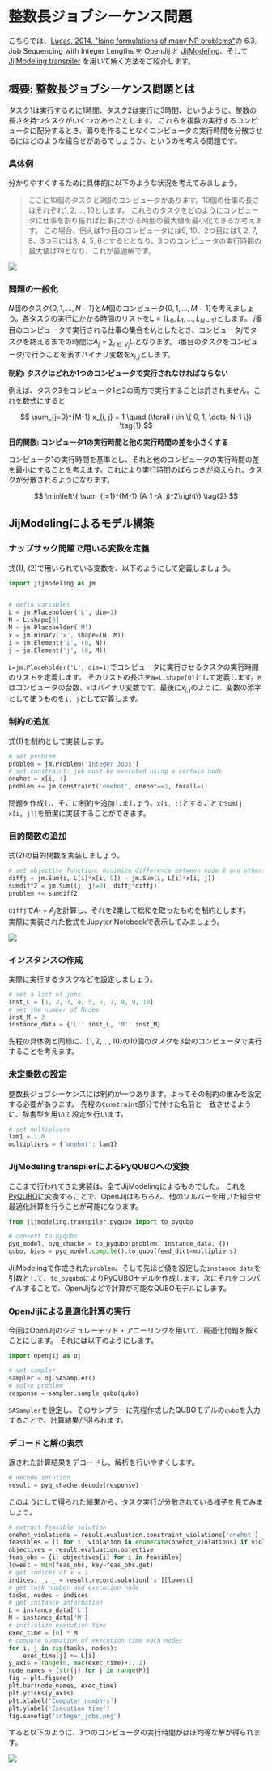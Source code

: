 # 整数長ジョブシーケンス問題

こちらでは、[Lucas, 2014, "Ising formulations of many NP problems"](https://doi.org/10.3389/fphy.2014.00005)の 6.3. Job Sequencing with Integer Lengths を OpenJij と [JijModeling](https://www.ref.documentation.jijzept.com/jijmodeling/)、そして[JijModeling transpiler](https://www.ref.documentation.jijzept.com/jijmodeling-transpiler/) を用いて解く方法をご紹介します。

## 概要: 整数長ジョブシーケンス問題とは

タスク1は実行するのに1時間、タスク2は実行に3時間、というように、整数の長さを持つタスクがいくつかあったとします。
これらを複数の実行するコンピュータに配分するとき、偏りを作ることなくコンピュータの実行時間を分散させるにはどのような組合せがあるでしょうか、というのを考える問題です。

### 具体例

分かりやすくするために具体的に以下のような状況を考えてみましょう。 

> ここに10個のタスクと3個のコンピュータがあります。10個の仕事の長さはそれぞれ$1, 2, \dots, 10$とします。
> これらのタスクをどのようにコンピュータに仕事を割り振れば仕事にかかる時間の最大値を最小化できるか考えます。
> この場合、例えば1つ目のコンピュータには9, 10、2つ目には1, 2, 7, 8、3つ目には3, 4, 5, 6とするととなり、3つのコンピュータの実行時間の最大値は19となり、これが最適解です。

![](../../assets/integer_jobs_01.png)

### 問題の一般化

$N$個のタスク$\{0, 1, \dots, N-1\}$と$M$個のコンピュータ$\{0, 1, \dots, M-1\}$を考えましょう。各タスクの実行にかかる時間のリストを$\bm{L} = \{L_0, L_1, \dots, L_{N-1}\}$とします。
$j$番目のコンピュータで実行される仕事の集合を$V_j$としたとき、コンピュータ$j$でタスクを終えるまでの時間は$A_j = \sum_{i \in V_j} L_i$となります。
$i$番目のタスクをコンピュータ$j$で行うことを表すバイナリ変数を$x_{i, j}$とします。

**制約: タスクはどれか1つのコンピュータで実行されなければならない**

例えば、タスク3をコンピュータ1と2の両方で実行することは許されません。これを数式にすると

$$
\sum_{j=0}^{M-1} x_{i, j} = 1 \quad (\forall i \in \{ 0, 1, \dots, N-1 \}) \tag{1}
$$

**目的関数: コンピュータ1の実行時間と他の実行時間の差を小さくする**

コンピュータ1の実行時間を基準とし、それと他のコンピュータの実行時間の差を最小にすることを考えます。これにより実行時間のばらつきが抑えられ、タスクが分散されるようになります。

$$
\min\left\{ \sum_{j=1}^{M-1} (A_1 -A_j)^2\right\} \tag{2}
$$

## JijModelingによるモデル構築

### ナップサック問題で用いる変数を定義

式(1), (2)で用いられている変数を、以下のようにして定義しましょう。

```python
import jijmodeling as jm


# defin variables
L = jm.Placeholder('L', dim=1)
N = L.shape[0]
M = jm.Placeholder('M')
x = jm.Binary('x', shape=(N, M))
i = jm.Element('i', (0, N))
j = jm.Element('j', (0, M))
```

`L=jm.Placeholder('L', dim=1)`でコンピュータに実行させるタスクの実行時間のリストを定義します。
そのリストの長さを`N=L.shape[0]`として定義します。`M`はコンピュータの台数、`x`はバイナリ変数です。最後に$x_{i, j}$のように、変数の添字として使うものを`i, j`として定義します。

### 制約の追加

式(1)を制約として実装します。

```python
# set problem
problem = jm.Problem('Integer Jobs')
# set constraint: job must be executed using a certain node
onehot = x[i, :]
problem += jm.Constraint('onehot', onehot==1, forall=i)
```

問題を作成し、そこに制約を追加しましょう。`x[i, :]`とすることで`Sum(j, x[i, j])`を簡潔に実装することができます。

### 目的関数の追加

式(2)の目的関数を実装しましょう。

```python
# set objective function: minimize difference between node 0 and others
diffj = jm.Sum(i, L[i]*x[i, 0]) - jm.Sum(i, L[i]*x[i, j])
sumdiff2 = jm.Sum((j, j!=0), diffj*diffj)
problem += sumdiff2
```

`diffj`で$A_1 - A_j$を計算し、それを2乗して総和を取ったものを制約とします。  
実際に実装された数式をJupyter Notebookで表示してみましょう。

![](../../assets/integer_jobs_02.png)

### インスタンスの作成

実際に実行するタスクなどを設定しましょう。

```python
# set a list of jobs
inst_L = [1, 2, 3, 4, 5, 6, 7, 8, 9, 10]
# set the number of Nodes
inst_M = 3
instance_data = {'L': inst_L, 'M': inst_M}
```

先程の具体例と同様に、$\{1, 2, \dots, 10\}$の10個のタスクを3台のコンピュータで実行することを考えます。

### 未定乗数の設定

整数長ジョブシーケンスには制約が一つあります。よってその制約の重みを設定する必要があります。
先程の`Constraint`部分で付けた名前と一致させるように、辞書型を用いて設定を行います。

```python
# set multipliers
lam1 = 1.0
multipliers = {'onehot': lam1}    
```

### JijModeling transpilerによるPyQUBOへの変換

ここまで行われてきた実装は、全てJijModelingによるものでした。
これを[PyQUBO](https://pyqubo.readthedocs.io/en/latest/)に変換することで、OpenJijはもちろん、他のソルバーを用いた組合せ最適化計算を行うことが可能になります。

```python
from jijmodeling.transpiler.pyqubo import to_pyqubo

# convert to pyqubo
pyq_model, pyq_chache = to_pyqubo(problem, instance_data, {})
qubo, bias = pyq_model.compile().to_qubo(feed_dict=multipliers)
```

JijModelingで作成された`problem`、そして先ほど値を設定した`instance_data`を引数として、`to_pyqubo`によりPyQUBOモデルを作成します。次にそれをコンパイルすることで、OpenJijなどで計算が可能なQUBOモデルにします。

### OpenJijによる最適化計算の実行

今回はOpenJijのシミュレーテッド・アニーリングを用いて、最適化問題を解くことにします。
それには以下のようにします。

```python
import openjij as oj

# set sampler
sampler = oj.SASampler()
# solve problem
response = sampler.sample_qubo(qubo)
```    

`SASampler`を設定し、そのサンプラーに先程作成したQUBOモデルの`qubo`を入力することで、計算結果が得られます。

### デコードと解の表示

返された計算結果をデコードし、解析を行いやすくします。

```python
# decode solution
result = pyq_chache.decode(response)
```

このようにして得られた結果から、タスク実行が分散されている様子を見てみましょう。

```python
# extract feasible solution
onehot_violations = result.evaluation.constraint_violations['onehot']
feasibles = [i for i, violation in enumerate(onehot_violations) if violation == 0.0]
objectives = result.evaluation.objective
feas_obs = {i: objectives[i] for i in feasibles}
lowest = min(feas_obs, key=feas_obs.get)
# get indices of x = 1
indices, _, _ = result.record.solution['x'][lowest]
# get task number and execution node
tasks, nodes = indices
# get instance information
L = instance_data['L']
M = instance_data['M']
# initialize execution time
exec_time = [0] * M
# compute summation of execution time each nodes
for i, j in zip(tasks, nodes):
    exec_time[j] += L[i]
y_axis = range(0, max(exec_time)+1, 2)
node_names = [str(j) for j in range(M)]
fig = plt.figure()
plt.bar(node_names, exec_time)
plt.yticks(y_axis)
plt.xlabel('Computer numbers')
plt.ylabel('Execution time')
fig.savefig('integer_jobs.png')
```

すると以下のように、3つのコンピュータの実行時間がほぼ均等な解が得られます。

![](../../assets/integer_jobs_03.png)